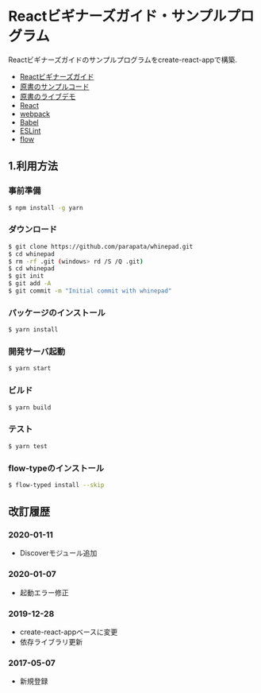 # Reactビギナーズガイド・サンプルプログラム
Reactビギナーズガイドのサンプルプログラムをcreate-react-appで構築.

* [Reactビギナーズガイド](https://www.oreilly.co.jp/books/9784873117881/)
* [原書のサンプルコード](https://github.com/stoyan/reactbook)
* [原書のライブデモ](http://www.whinepad.com/)
* [React](https://facebook.github.io/react/)
* [webpack](https://webpack.github.io/)
* [Babel](https://babeljs.io/)
* [ESLint](http://eslint.org/)
* [flow](https://flow.org/)

## 1.利用方法
### 事前準備
```bash
$ npm install -g yarn
```

### ダウンロード
```bash
$ git clone https://github.com/parapata/whinepad.git
$ cd whinepad
$ rm -rf .git (windows> rd /S /Q .git)
$ cd whinepad
$ git init
$ git add -A
$ git commit -m "Initial commit with whinepad"
```

### パッケージのインストール
```bash
$ yarn install
```

### 開発サーバ起動
```bash
$ yarn start
```

### ビルド
```bash
$ yarn build
```

### テスト
```bash
$ yarn test
```

### flow-typeのインストール
```bash
$ flow-typed install --skip
```

改訂履歴
-------------
### 2020-01-11
- Discoverモジュール追加

### 2020-01-07
- 起動エラー修正

### 2019-12-28
- create-react-appベースに変更
- 依存ライブラリ更新

### 2017-05-07
- 新規登録
